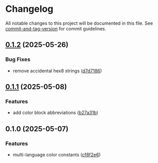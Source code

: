 # Changelog

All notable changes to this project will be documented in this file. See [commit-and-tag-version](https://github.com/absolute-version/commit-and-tag-version) for commit guidelines.

## [0.1.2](https://github.com/groton-school/colors/compare/v0.1.1...v0.1.2) (2025-05-26)


### Bug Fixes

* remove accidental hex8 strings ([d7d7186](https://github.com/groton-school/colors/commit/d7d71869e08cf9d73a48317dc13d67d68e456169))

## [0.1.1](https://github.com/groton-school/colors/compare/v0.1.0...v0.1.1) (2025-05-08)


### Features

* add color block abbreviations ([b27a31b](https://github.com/groton-school/colors/commit/b27a31b2e7e519cfe366ab540e4e7b98f1ae40a4))

## 0.1.0 (2025-05-07)


### Features

* multi-language color constants ([cf8f2e6](https://github.com/groton-school/colors/commit/cf8f2e6c790f92f483c18ffee1947ba7d35e1edd))
